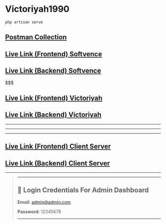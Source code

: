# Victoriyah1990

```shell
php artisan serve
```

## [Postman Collection](https://documenter.getpostman.com/view/32086283/2sB2j7fAYR)

## [Live Link (Frontend) Softvence](https://victoriyah.vercel.app)

## [Live Link (Backend) Softvence](https://victoriyah1990.softvencefsd.xyz)

$$$$$$$$$$$$$$$$$$$$$$$$$$$$$$$$$$$$$$$$$$$$$$$$$$$

## [Live Link (Frontend) Victoriyah](https://gogobarter.com)

## [Live Link (Backend) Victoriyah](https://admin.gogobarter.com)

---
---
---

## [Live Link (Frontend) Client Server](https://gogobarter.com)

## [Live Link (Backend) Client Server](https://admin.gogobarter.com)

---

> ---
>
> ## 🔑 Login Credentials For Admin Dashboard
>
> **Email:** <admin@admin.com>
>
> **Password:** 12345678
>
> ---
